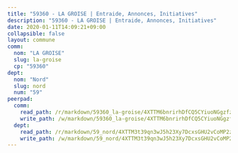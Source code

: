 ```yaml
---
title: "59360 - LA GROISE | Entraide, Annonces, Initiatives"
description: "59360 - LA GROISE | Entraide, Annonces, Initiatives"
date: 2020-01-11T14:09:21+09:00
collapsible: false
layout: commune
comm:
  nom: "LA GROISE"
  slug: la-groise
  cp: "59360"
dept:
  nom: "Nord"
  slug: nord
  num: "59"
peerpad:
  comm:
    read_path: /r/markdown/59360_la-groise/4XTTM6bnrirhDfCQ5CYiuoNGgzfzvybveEVR6XJAMoyJP3GsD
    write_path: /w/markdown/59360_la-groise/4XTTM6bnrirhDfCQ5CYiuoNGgzfzvybveEVR6XJAMoyJP3GsD-K3TgUhZgQvut3joQdMi2nDbMBXtNJudCoTuJN6J7bkZxRUPfRboEDKR6H6sWQc4qQS1TtqXtnVf8bfi13WqvLmnh8ibicWGrnQvJBGzmSL2HDcwY5pZn7oNPf1STanLgRwk1Y6kb
  dept:
    read_path: /r/markdown/59_nord/4XTTM3t39qn3wJ5h23Xy7DcxsGHU2vCoMP2z3iS4TUn3TrtdJ
    write_path: /w/markdown/59_nord/4XTTM3t39qn3wJ5h23Xy7DcxsGHU2vCoMP2z3iS4TUn3TrtdJ-K3TgTuZGkuZqXfr6fpmH7pGsMT6ndvZQMyRDze5QBt7XScLWHoBi246kLoDKpTH2Yo4f3AFSSJqGc2ozvNww7qPLqsDjpvahxCbQ6F5znbfjp6kVgaDcTYc9LyhwSfYuCevnvZUQ
---
```


